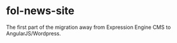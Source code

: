 # fol-news-site
The first part of the migration away from Expression Engine CMS to AngularJS/Wordpress.
